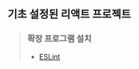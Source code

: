 ## 기초 설정된 리액트 프로젝트

> ### 확장 프로그램 설치
> - [ESLint](https://marketplace.visualstudio.com/items?itemName=dbaeumer.vscode-eslint)